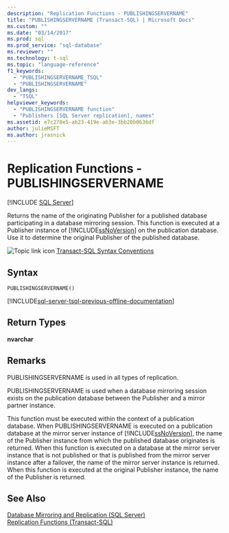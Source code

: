 ```yaml
---
description: "Replication Functions - PUBLISHINGSERVERNAME"
title: "PUBLISHINGSERVERNAME (Transact-SQL) | Microsoft Docs"
ms.custom: ""
ms.date: "03/14/2017"
ms.prod: sql
ms.prod_service: "sql-database"
ms.reviewer: ""
ms.technology: t-sql
ms.topic: "language-reference"
f1_keywords: 
  - "PUBLISHINGSERVERNAME_TSQL"
  - "PUBLISHINGSERVERNAME"
dev_langs: 
  - "TSQL"
helpviewer_keywords: 
  - "PUBLISHINGSERVERNAME function"
  - "Publishers [SQL Server replication], names"
ms.assetid: e7c278e5-ab23-419e-ab3e-3bb20b0636df
author: julieMSFT
ms.author: jrasnick
---
```

# Replication Functions - PUBLISHINGSERVERNAME
[!INCLUDE [SQL Server](../../includes/applies-to-version/sqlserver.md)]

  Returns the name of the originating Publisher for a published database participating in a database mirroring session. This function is executed at a Publisher instance of [!INCLUDE[ssNoVersion](../../includes/ssnoversion-md.md)] on the publication database. Use it to determine the original Publisher of the published database.  
  
 ![Topic link icon](../../database-engine/configure-windows/media/topic-link.gif "Topic link icon") [Transact-SQL Syntax Conventions](../../t-sql/language-elements/transact-sql-syntax-conventions-transact-sql.md)  
  
## Syntax  
  
```syntaxsql
PUBLISHINGSERVERNAME()  
```  
  
[!INCLUDE[sql-server-tsql-previous-offline-documentation](../../includes/sql-server-tsql-previous-offline-documentation.md)]

## Return Types
 **nvarchar**  
  
## Remarks  
 PUBLISHINGSERVERNAME is used in all types of replication.  
  
 PUBLISHINGSERVERNAME is used when a database mirroring session exists on the publication database between the Publisher and a mirror partner instance.  
  
 This function must be executed within the context of a publication database. When PUBLISHINGSERVERNAME is executed on a publication database at the mirror server instance of [!INCLUDE[ssNoVersion](../../includes/ssnoversion-md.md)], the name of the Publisher instance from which the published database originates is returned. When this function is executed on a database at the mirror server instance that is not published or that is published from the mirror server instance after a failover, the name of the mirror server instance is returned. When this function is executed at the original Publisher instance, the name of the Publisher is returned.  
  
## See Also  
 [Database Mirroring and Replication &#40;SQL Server&#41;](../../database-engine/database-mirroring/database-mirroring-and-replication-sql-server.md)   
 [Replication Functions &#40;Transact-SQL&#41;]()  
  
